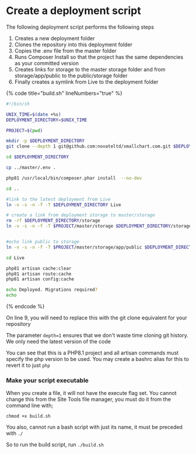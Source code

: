 # Create a deployment script

The following deployment script performs the following steps

1. Creates a new deployment folder
2. Clones the repository into this deployment folder
3. Copies the .env file from the master folder
4. Runs Composer Install so that the project has the same dependencies as your committed version
5. Creates links for storage to the master storage folder and from storage/app/public to the public/storage folder
6. Finally creates a symlink from Live to the deployment folder

{% code title="build.sh" lineNumbers="true" %}
```bash
#!/bin/sh

UNIX_TIME=$(date +%s)
DEPLOYMENT_DIRECTORY=$UNIX_TIME

PROJECT=$(pwd)

mkdir -p $DEPLOYMENT_DIRECTORY
git clone --depth 1 git@github.com:novateltd/smallchart.com.git $DEPLOYMENT_DIRECTORY

cd $DEPLOYMENT_DIRECTORY

cp ../master/.env .

php81 /usr/local/bin/composer.phar install  --no-dev

cd ..

#link to the latest deployment from Live
ln -v -s -n -f -T $DEPLOYMENT_DIRECTORY Live

# create a link from deployment storage to master/storage
rm -rf $DEPLOYMENT_DIRECTORY/storage
ln -v -s -n -f -T $PROJECT/master/storage $DEPLOYMENT_DIRECTORY/storage


#echo link public to storage
ln -v -s -n -f -T $PROJECT/master/storage/app/public $DEPLOYMENT_DIRECTORY/public/storage

cd Live

php81 artisan cache:clear
php81 artisan route:cache
php81 artisan config:cache

echo Deployed. Migrations required?
echo 
```
{% endcode %}

On line 9, you will need to replace this with the git clone equivalent for your repository

The parameter `depth=1` ensures that we don't waste time cloning git history. We only need the latest version of the code

You can see that this is a PHP8.1 project and all artisan commands must specify the php version to be used.  You may create a bashrc alias for this to revert it to just `php`&#x20;

### Make your script executable

When you create a file, it will not have the execute flag set. You cannot change this from the Site Tools file manager, you must do it from the command line with;

```
chmod +x build.sh
```

You also, cannot run a bash script with just its name, it must be preceded with `./`

So to run the build script, run `./build.sh`&#x20;



